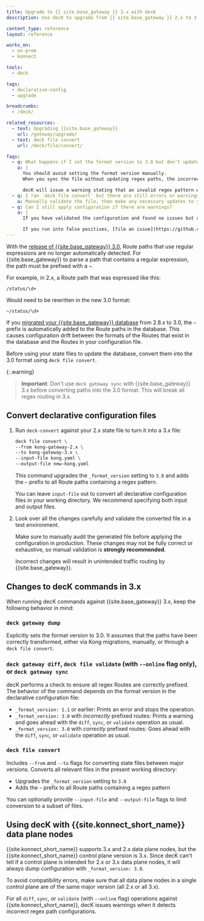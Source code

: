 ```yaml
---
title: Upgrade to {{ site.base_gateway }} 3.x with decK
description: Use decK to upgrade from {{ site.base_gateway }} 2.x to 3.x

content_type: reference
layout: reference

works_on:
  - on-prem
  - konnect

tools:
  - deck

tags:
  - declarative-config
  - upgrade

breadcrumbs:
  - /deck/

related_resources:
  - text: Upgrading {{site.base_gateway}}
    url: /gateway/upgrade/
  - text: deck file convert
    url: /deck/file/convert/

faqs:
  - q: What happens if I set the format version to 3.0 but don't update regex paths?
    a: |
      You should avoid setting the format version manually.
      When you sync the file without updating regex paths, the incorrect values will be pushed to the database and {{site.base_gateway}} will Route traffic incorrectly.

      decK will issue a warning stating that an invalid regex pattern was detected and that it must be updated with a `~` to distinguish it from a standard prefix match.
  - q: I ran `deck file convert` but there are still errors or warnings, what do I do?
    a: Manually validate the file, then make any necessary updates to your state file.
  - q: Can I still apply configuration if there are warnings?
    a: |
      If you have validated the configuration and found no issues but are still getting a warning, the warning may be a false positive.  You can still apply the configuration, but do so at your own risk.

      If you run into false positives, [file an issue](https://github.com/Kong/deck/issues) to let us know.
---
```


With the [release of {{site.base_gateway}} 3.0](/gateway/changelog/), Route paths that use regular expressions are no longer automatically detected.
For {{site.base_gateway}} to parse a path that contains a regular expression, the path must be prefixed with a **`~`**.

For example, in 2.x, a Route path that was expressed like this:

```
/status/\d+
```

Would need to be rewritten in the new 3.0 format:

```
~/status/\d+
```

If you [migrated your {{site.base_gateway}} database](/gateway/upgrade/) from 2.8.x to 3.0, the `~` prefix is automatically added to the Route paths in the database.
This causes configuration drift between the formats of the Routes that exist in the database and the Routes in your configuration file.

Before using your state files to update the database, convert them into the 3.0 format using `deck file convert`.

{:.warning}
> **Important**: Don't use `deck gateway sync` with {{site.base_gateway}} 3.x before converting paths into the 3.0 format.
> This will break all regex routing in 3.x.

## Convert declarative configuration files

1. Run `deck-convert` against your 2.x state file to turn it into a 3.x file:

   ```sh
   deck file convert \
   --from kong-gateway-2.x \
   --to kong-gateway-3.x \
   --input-file kong.yaml \
   --output-file new-kong.yaml
   ```

   This command upgrades the `_format_version` setting to `3.0` and adds the `~` prefix to all Route paths containing a regex pattern.

   You can leave `input-file` out to convert all declarative configuration files in your working directory.
   We recommend specifying both input and output files.

2. Look over all the changes carefully and validate the converted file in a test environment.

   Make sure to manually audit the generated file before applying the configuration in production.
   These changes may not be fully correct or exhaustive, so manual validation is **strongly recommended**.

   Incorrect changes will result in unintended traffic routing by {{site.base_gateway}}.

## Changes to decK commands in 3.x

When running decK commands against {{site.base_gateway}} 3.x, keep the following behavior in mind:

### `deck gateway dump`

Explicitly sets the format version to 3.0.
It assumes that the paths have been correctly transformed, either via Kong migrations, manually, or through a `deck file convert`.

### `deck gateway diff`, `deck file validate` (with `--online` flag only), or `deck gateway sync`

decK performs a check to ensure all regex Routes are correctly prefixed.
The behavior of the command depends on the format version in the declarative configuration file:

- `_format_version: 1.1` or earlier: Prints an error and stops the operation.
- `_format_version: 3.0` with _incorrectly_ prefixed routes: Prints a warning and goes ahead with the `diff`, `sync`, or `validate` operation as usual.
- `_format_version: 3.0` with _correctly_ prefixed routes: Goes ahead with the `diff`, `sync`, or `validate` operation as usual.

### `deck file convert`

Includes `--from` and `--to` flags for converting state files between major versions.
Converts all relevant files in the present working directory:

- Upgrades the `_format_version` setting to `3.0`
- Adds the `~` prefix to all Route paths containing a regex pattern

You can optionally provide `--input-file` and `--output-file` flags to limit conversion to
a subset of files.

## Using decK with {{site.konnect_short_name}} data plane nodes

{{site.konnect_short_name}} supports 3.x and 2.x data plane nodes, but the {{site.konnect_short_name}} control plane version is 3.x.
Since decK can't tell if a control plane is intended for 2.x or 3.x data plane nodes, it will always dump configuration with `_format_version: 3.0`.

To avoid compatibility errors, make sure that all data plane nodes in a single control plane are of the same major version (all 2.x or all 3.x).

For all `diff`, `sync`, or `validate` (with `--online` flag) operations against {{site.konnect_short_name}}, decK issues warnings when it detects incorrect regex path configurations.
